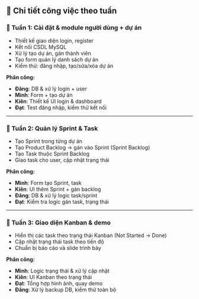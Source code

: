
## 📌 Chi tiết công việc theo tuần

### 🔹 Tuần 1: Cài đặt & module người dùng + dự án
- Thiết kế giao diện login, register  
- Kết nối CSDL MySQL  
- Xử lý tạo dự án, gán thành viên  
- Tạo form quản lý danh sách dự án  
- Kiểm thử: đăng nhập, tạo/sửa/xóa dự án  

**Phân công:**  
- **Đăng**: DB & xử lý login + user  
- **Minh**: Form + tạo dự án  
- **Kiên**: Thiết kế UI login & dashboard  
- **Đạt**: Test đăng nhập, kiểm thử kết nối  

---

### 🔹 Tuần 2: Quản lý Sprint & Task
- Tạo Sprint trong từng dự án  
- Tạo Product Backlog → gán vào Sprint (Sprint Backlog)  
- Tạo Task thuộc Sprint Backlog  
- Giao task cho user, cập nhật trạng thái  

**Phân công:**  
- **Minh**: Form tạo Sprint, task  
- **Kiên**: UI thêm Sprint + gán backlog  
- **Đăng**: DB & xử lý logic task/sprint  
- **Đạt**: Kiểm tra logic gán task, trạng thái  

---

### 🔹 Tuần 3: Giao diện Kanban & demo
- Hiển thị các task theo trạng thái Kanban (Not Started → Done)  
- Cập nhật trạng thái task theo tiến độ  
- Chuẩn bị báo cáo và slide trình bày  

**Phân công:**  
- **Minh**: Logic trạng thái & xử lý cập nhật  
- **Kiên**: UI Kanban theo trạng thái  
- **Đạt**: Tổng hợp hình ảnh, quay demo  
- **Đăng**: Xử lý backup DB, kiểm thử toàn bộ
